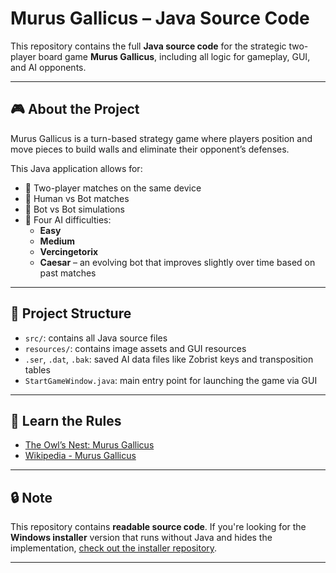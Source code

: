 # Murus Gallicus – Java Source Code

This repository contains the full **Java source code** for the strategic two-player board game **Murus Gallicus**, including all logic for gameplay, GUI, and AI opponents.

---

## 🎮 About the Project

Murus Gallicus is a turn-based strategy game where players position and move pieces to build walls and eliminate their opponent’s defenses.

This Java application allows for:

- 👤 Two-player matches on the same device
- 🤖 Human vs Bot matches
- 🤖 Bot vs Bot simulations
- 🧠 Four AI difficulties:
  - **Easy**
  - **Medium**
  - **Vercingetorix**
  - **Caesar** – an evolving bot that improves slightly over time based on past matches

---

## 📁 Project Structure

- `src/`: contains all Java source files
- `resources/`: contains image assets and GUI resources
- `.ser`, `.dat`, `.bak`: saved AI data files like Zobrist keys and transposition tables
- `StartGameWindow.java`: main entry point for launching the game via GUI

---

## 📖 Learn the Rules

- [The Owl’s Nest: Murus Gallicus](https://sites.google.com/site/theowlsnest02/home/murus-gallicus)
- [Wikipedia - Murus Gallicus](https://en.wikipedia.org/w/index.php?title=Murus_Gallicus_(game)&oldid=1177520802)
  
---
## 🔒 Note

This repository contains **readable source code**. If you're looking for the **Windows installer** version that runs without Java and hides the implementation, [check out the installer repository](https://github.com/imadibrahem/Murus-Gallicus-Windows-installer).

---
